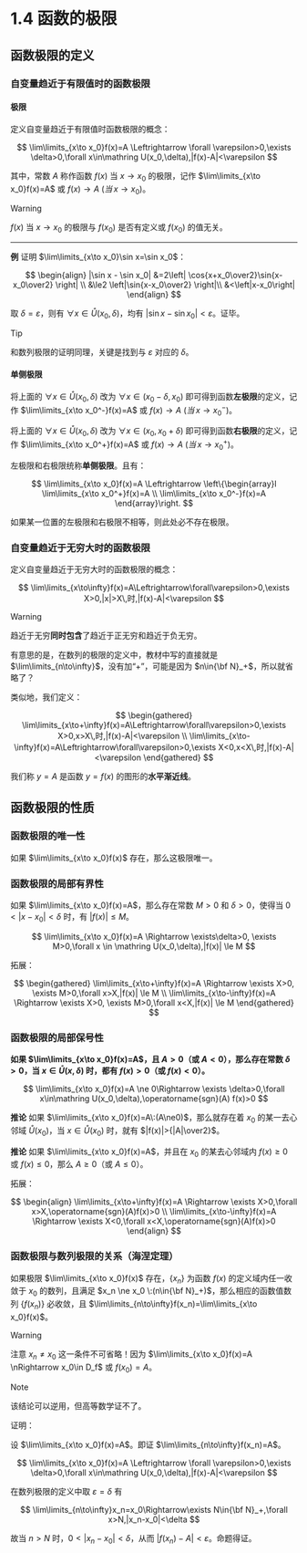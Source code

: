 # 1.4 函数的极限

## 函数极限的定义

### 自变量趋近于有限值时的函数极限

#### 极限

定义自变量趋近于有限值时函数极限的概念：

$$
\lim\limits_{x\to x_0}f(x)=A \Leftrightarrow \forall \varepsilon>0,\exists \delta>0,\forall x\in\mathring U(x_0,\delta),|f(x)-A|<\varepsilon
$$

其中，常数 $A$ 称作函数 $f(x)$ 当 $x\to x_0$ 的极限，记作 $\lim\limits_{x\to x_0}f(x)=A$ 或 $f(x)\to A\:(当\,x\to x_0)$。

> [!warning]
>
> $f(x)$ 当 $x\to x_0$ 的极限与 $f(x_0)$ 是否有定义或 $f(x_0)$ 的值无关。

---

**例** 证明 $\lim\limits_{x\to x_0}\sin x=\sin x_0$：

$$
\begin{align}
|\sin x - \sin x_0| &=2\left| \cos{x+x_0\over2}\sin{x-x_0\over2} \right| \\
&\le2 \left|\sin{x-x_0\over2} \right|\\
&<\left|x-x_0\right|
\end{align}
$$

取 $\delta = \varepsilon$，则有 $\forall x \in \mathring U(x_0,\delta)$，均有 $|\sin x - \sin x_0|<\varepsilon$。证毕。

> [!tip]
>
> 和数列极限的证明同理，关键是找到与 $\varepsilon$ 对应的 $\delta$。

#### 单侧极限

将上面的 $\forall x\in\mathring U(x_0,\delta)$ 改为 $\forall x\in(x_0-\delta,x_0)$ 即可得到函数**左极限**的定义，记作 $\lim\limits_{x\to x_0^-}f(x)=A$ 或 $f(x)\to A\:(当\,x\to x_0^-)$。

将上面的 $\forall x\in\mathring U(x_0,\delta)$ 改为 $\forall x\in(x_0,x_0+\delta)$ 即可得到函数**右极限**的定义，记作 $\lim\limits_{x\to x_0^+}f(x)=A$ 或 $f(x)\to A\:(当\,x\to x_0^+)$。

左极限和右极限统称**单侧极限**。且有：

$$
\lim\limits_{x\to x_0}f(x)=A
\Leftrightarrow \left\{\begin{array}l
  \lim\limits_{x\to x_0^+}f(x)=A \\
  \lim\limits_{x\to x_0^-}f(x)=A
\end{array}\right.
$$

如果某一位置的左极限和右极限不相等，则此处必不存在极限。

### 自变量趋近于无穷大时的函数极限

定义自变量趋近于无穷大时的函数极限的概念：

$$
\lim\limits_{x\to\infty}f(x)=A\Leftrightarrow\forall\varepsilon>0,\exists X>0,|x|>X\,时,|f(x)-A|<\varepsilon
$$

> [!warning]
> 趋近于无穷**同时包含**了趋近于正无穷和趋近于负无穷。
>
> 有意思的是，在数列的极限的定义中，教材中写的直接就是 $\lim\limits_{n\to\infty}$，没有加“$+$”，可能是因为 $n\in{\bf N}_+$，所以就省略了？

类似地，我们定义：

$$
\begin{gathered}
\lim\limits_{x\to+\infty}f(x)=A\Leftrightarrow\forall\varepsilon>0,\exists X>0,x>X\,时,|f(x)-A|<\varepsilon \\
\lim\limits_{x\to-\infty}f(x)=A\Leftrightarrow\forall\varepsilon>0,\exists X<0,x<X\,时,|f(x)-A|<\varepsilon
\end{gathered}
$$

我们称 $y=A$ 是函数 $y=f(x)$ 的图形的**水平渐近线**。

## 函数极限的性质

### 函数极限的唯一性

如果 $\lim\limits_{x\to x_0}f(x)$ 存在，那么这极限唯一。

### 函数极限的局部有界性

如果 $\lim\limits_{x\to x_0}f(x)=A$，那么存在常数 $M>0$ 和 $\delta > 0$，使得当 $0<|x-x_0|<\delta$ 时，有 $|f(x)|\le M$。

$$
\lim\limits_{x\to x_0}f(x)=A \Rightarrow \exists\delta>0, \exists M>0,\forall x \in \mathring U(x_0,\delta),|f(x)| \le M
$$

拓展：

$$
\begin{gathered}
\lim\limits_{x\to+\infty}f(x)=A \Rightarrow \exists X>0, \exists M>0,\forall x>X,|f(x)| \le M \\
\lim\limits_{x\to-\infty}f(x)=A \Rightarrow \exists X>0, \exists M>0,\forall x<X,|f(x)| \le M
\end{gathered}
$$

### 函数极限的局部保号性

**如果 $\lim\limits_{x\to x_0}f(x)=A$，且 $A>0$（或 $A<0$），那么存在常数 $\delta>0$，当 $x\in\mathring U(x,\delta)$ 时，都有 $f(x)>0$（或 $f(x)<0$）。**

$$
\lim\limits_{x\to x_0}f(x)=A \ne 0\Rightarrow \exists \delta>0,\forall x\in\mathring U(x_0,\delta),\operatorname{sgn}(A) f(x)>0
$$

**推论** 如果 $\lim\limits_{x\to x_0}f(x)=A\:(A\ne0)$，那么就存在着 $x_0$ 的某一去心邻域 $\mathring U(x_0)$，当 $x\in\mathring U(x_0)$ 时，就有 $|f(x)|>{|A|\over2}$。

**推论** 如果 $\lim\limits_{x\to x_0}f(x)=A$，并且在 $x_0$ 的某去心邻域内 $f(x)\ge0$ 或 $f(x)\le0$，那么 $A\ge0$（或 $A\le0$）。

拓展：

$$
\begin{align}
\lim\limits_{x\to+\infty}f(x)=A \Rightarrow \exists X>0,\forall x>X,\operatorname{sgn}(A)f(x)>0 \\
\lim\limits_{x\to-\infty}f(x)=A \Rightarrow \exists X<0,\forall x<X,\operatorname{sgn}(A)f(x)>0
\end{align}
$$

### 函数极限与数列极限的关系（海涅定理）

如果极限 $\lim\limits_{x\to x_0}f(x)$ 存在，$\{x_n\}$ 为函数 $f(x)$ 的定义域内任一收敛于 $x_0$ 的数列，且满足 $x_n \ne x_0 \:(n\in{\bf N}_+)$，那么相应的函数值数列 $\{f(x_n)\}$ 必收敛，且 $\lim\limits_{n\to\infty}f(x_n)=\lim\limits_{x\to x_0}f(x)$。

> [!warning]
>
> 注意 $x_n\ne x_0$ 这一条件不可省略！因为 $\lim\limits_{x\to x_0}f(x)=A \nRightarrow x_0\in D_f$ 或 $f(x_0)=A$。

> [!note]
>
> 该结论可以逆用，但高等数学证不了。

证明：

设 $\lim\limits_{x\to x_0}f(x)=A$。即证 $\lim\limits_{n\to\infty}f(x_n)=A$。

$$
\lim\limits_{x\to x_0}f(x)=A \Leftrightarrow \forall \varepsilon>0,\exists \delta>0,\forall x\in\mathring U(x_0,\delta),|f(x)-A|<\varepsilon
$$

在数列极限的定义中取 $\varepsilon=\delta$ 有

$$
\lim\limits_{n\to\infty}x_n=x_0\Rightarrow\exists N\in{\bf N}_+,\forall x>N,|x_n-x_0|<\delta
$$

故当 $n>N$ 时，$0<|x_n-x_0|<\delta$，从而 $|f(x_n)-A|<\varepsilon$。命题得证。
